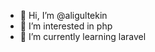 - 👋 Hi, I’m @aligultekin
- 👀 I’m interested in php
- 🌱 I’m currently learning laravel

<!---
aligultekin/aligultekin is a ✨ special ✨ repository because its `README.md` (this file) appears on your GitHub profile.
You can click the Preview link to take a look at your changes.
--->
